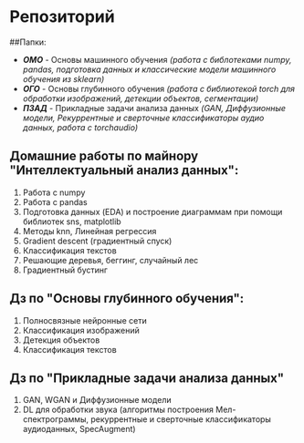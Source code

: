 # Репозиторий <iads> 
##Папки:
* ***ОМО*** - Основы машинного обучения *(работа с библотеками numpy, pandas, подготовка данных и классические модели машинного обучения из sklearn)*
* ***ОГО*** - Основы глубинного обучения *(работа с библиотекой torch для обработки изображений, детекции объектов, сегментации)*
* ***ПЗАД*** - Прикладные задачи анализа данных *(GAN, Диффузионные модели, Рекуррентные и сверточные классификаторы аудио данных, работа с torchaudio)*

## Домашние работы по майнору "Интеллектуальный анализ данных": 
1. Работа с numpy
2. Работа с pandas
3. Подготовка данных (EDA) и построение диаграммам при помощи библиотек sns, matplotlib
4. Методы knn, Линейная регрессия
5. Gradient descent (градиентный спуск)
6. Классификация текстов
7. Решающие деревья, беггинг, случайный лес
8. Градиентный бустинг

## Дз по "Основы глубинного обучения":
1. Полносвязные нейронные сети
2. Классификация изображений
3. Детекция объектов
4. Классификация текстов

## Дз по "Прикладные задачи анализа данных"
1. GAN, WGAN и Диффузионные модели
2. DL для обработки звука (алгоритмы построения Мел-спектрограммы, рекуррентные и сверточные классификаторы аудиоданных, SpecAugment)
